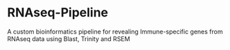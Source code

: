 # RNAseq-Pipeline
A custom bioinformatics pipeline for revealing Immune-specific genes from RNAseq data using Blast, Trinity and RSEM
